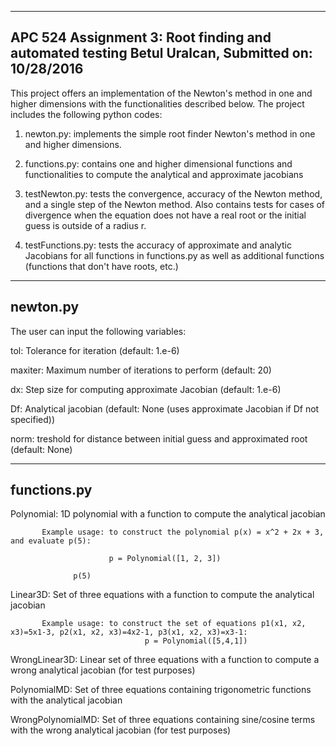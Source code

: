 ----------------------
APC 524 Assignment 3: Root finding and automated testing
Betul Uralcan, Submitted on: 10/28/2016
----------------------
This project offers an implementation of the Newton's method in one and higher dimensions with the functionalities described below. The project includes the following python codes:

1. newton.py: implements the simple root finder Newton's method in one and higher dimensions.

2. functions.py: contains one and higher dimensional functions and functionalities to compute the analytical and approximate jacobians

3. testNewton.py: tests the convergence, accuracy of the Newton method, and a single step of the Newton method. Also contains tests for cases of divergence when the equation does not have a real root or the initial guess is outside of a radius r. 

4. testFunctions.py: tests the accuracy of approximate and analytic Jacobians for all functions in functions.py as well as additional functions (functions that don't have roots, etc.) 

----------------------
newton.py
----------------------
The user can input the following variables:

tol:    		    Tolerance for iteration (default: 1.e-6)

maxiter: 	      Maximum number of iterations to perform (default: 20)

dx:     		    Step size for computing approximate Jacobian (default: 1.e-6)

Df:     		    Analytical jacobian (default: None (uses approximate Jacobian if Df not specified))

norm:    	      treshold for distance between initial guess and approximated root (default: None)

----------------------
functions.py
----------------------
Polynomial:        1D polynomial with a function to compute the analytical jacobian
                   
		   Example usage: to construct the polynomial p(x) = x^2 + 2x + 3, and evaluate p(5):
                   
		                  p = Polynomial([1, 2, 3]) 
                                  
				  p(5)

Linear3D:          Set of three equations with a function to compute the analytical jacobian
	           
		   Example usage: to construct the set of equations p1(x1, x2, x3)=5x1-3, p2(x1, x2, x3)=4x2-1, p3(x1, x2, x3)=x3-1:
                                  p = Polynomial([5,4,1])

WrongLinear3D:     Linear set of three equations with a function to compute a wrong analytical jacobian (for test purposes)

PolynomialMD:      Set of three equations containing trigonometric functions with the analytical jacobian

WrongPolynomialMD: Set of three equations containing sine/cosine terms with the wrong analytical jacobian (for test purposes)
